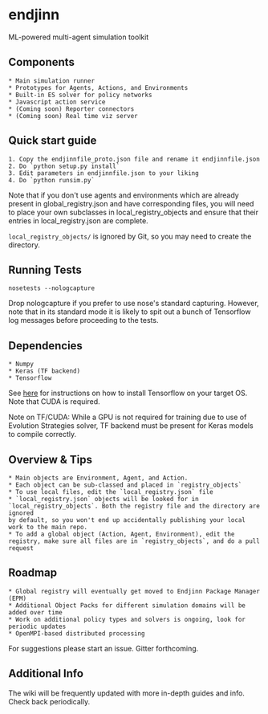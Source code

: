 # endjinn
ML-powered multi-agent simulation toolkit

## Components

    * Main simulation runner
    * Prototypes for Agents, Actions, and Environments
    * Built-in ES solver for policy networks
    * Javascript action service
    * (Coming soon) Reporter connectors
    * (Coming soon) Real time viz server

## Quick start guide

    1. Copy the endjinnfile_proto.json file and rename it endjinnfile.json
    2. Do `python setup.py install`
    3. Edit parameters in endjinnfile.json to your liking
    4. Do `python runsim.py`

Note that if you don't use agents and environments which are already present in global_registry.json and have
corresponding files, you will need to place your own subclasses in local_registry_objects and ensure that their entries
in local_registry.json are complete.

`local_registry_objects/` is ignored by Git, so you may need to create the directory.

## Running Tests

`nosetests --nologcapture`

Drop nologcapture if you prefer to use nose's standard capturing. However,
note that in its standard mode it is likely to spit out a bunch of
Tensorflow log messages before proceeding to the tests.

## Dependencies

    * Numpy
    * Keras (TF backend)
    * Tensorflow

See [here](https://www.tensorflow.org/install/) for instructions on how to install Tensorflow on your target OS. Note that CUDA is required.

Note on TF/CUDA: While a GPU is not required for training due to use of
Evolution Strategies solver, TF backend must be present for Keras models
to compile correctly.

## Overview & Tips

    * Main objects are Environment, Agent, and Action.
    * Each object can be sub-classed and placed in `registry_objects`
    * To use local files, edit the `local_registry.json` file
    * `local_registry.json` objects will be looked for in `local_registry_objects`. Both the registry file and the directory are ignored
    by default, so you won't end up accidentally publishing your local work to the main repo.
    * To add a global object (Action, Agent, Environment), edit the registry, make sure all files are in `registry_objects`, and do a pull request

## Roadmap

    * Global registry will eventually get moved to Endjinn Package Manager (EPM)
    * Additional Object Packs for different simulation domains will be added over time
    * Work on additional policy types and solvers is ongoing, look for periodic updates
    * OpenMPI-based distributed processing

For suggestions please start an issue. Gitter forthcoming.

## Additional Info

The wiki will be frequently updated with more in-depth guides and info. Check back periodically.
